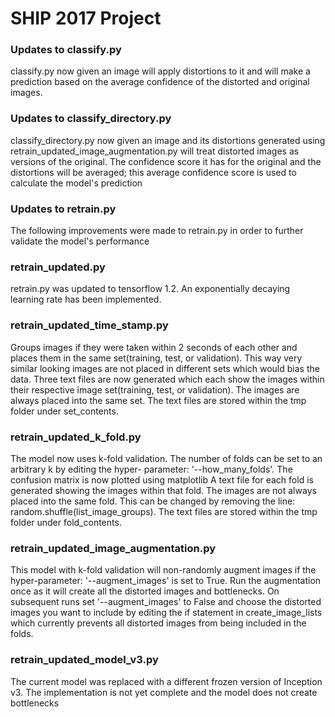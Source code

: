 # SHIP 2017 Project 

### Updates to classify.py

classify.py now given an image will apply distortions to it and will make a prediction based on the average
confidence of the distorted and original images.

### Updates to classify_directory.py

classify_directory.py now given an image and its distortions generated using 
retrain_updated_image_augmentation.py will treat distorted images as versions of the original.
The confidence score it has for the original and the distortions will be averaged; this average confidence 
score is used to calculate the model's prediction

### Updates to retrain.py

The following improvements were made to retrain.py in order to further validate the model's performance

### retrain_updated.py

retrain.py was updated to tensorflow 1.2.
An exponentially decaying learning rate has been implemented.

### retrain_updated_time_stamp.py

Groups images if they were taken within 2 seconds of each other and places them in the same set(training, 
test, or validation). This way very similar looking images are not placed in different sets which would bias 
the data.
Three text files are now generated which each show the images within their respective image set(training, 
test, or validation). The images are always placed into the same set. The text files are stored within the tmp 
folder under set_contents.

### retrain_updated_k_fold.py

The model now uses k-fold validation. The number of folds can be set to an arbitrary k by editing the hyper-
parameter: '--how_many_folds'.
The confusion matrix is now plotted using matplotlib
A text file for each fold is generated showing the images within that fold. The images are not always placed 
into the same fold. This can be changed by removing the line:
    random.shuffle(list_image_groups). 
The text files are stored within the tmp folder under fold_contents.


### retrain_updated_image_augmentation.py

This model with k-fold validation will non-randomly augment images if the hyper-parameter: '--augment_images' 
is set to True. Run the augmentation once as it will create all the distorted images and bottlenecks. On 
subsequent runs set '--augment_images' to False and choose the distorted images you want to include by editing the if statement in 
create_image_lists which currently prevents all distorted images from being included in the folds.

### retrain_updated_model_v3.py

The current model was replaced with a different frozen version of Inception v3. The implementation is not yet 
complete and the model does not create bottlenecks


